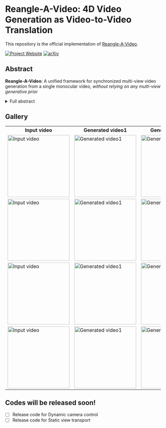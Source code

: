 # Reangle-A-Video: 4D Video Generation as Video-to-Video Translation 
This repository is the official implementation of [Reangle-A-Video](https://arxiv.org/abs/2503.09151).<br>

[![Project Website](https://img.shields.io/badge/Project-Website-orange)](https://hyeonho99.github.io/reangle-a-video/)
[![arXiv](https://img.shields.io/badge/arXiv-2312.00845-b31b1b.svg)](https://arxiv.org/abs/2503.09151)


## Abstract
**Reangle-A-Video**: A unified framework for synchronized multi-view video generation from a single monocular video, *without relying on any multi-view generative prior*

<details><summary>Full abstract</summary>


> We introduce Reangle-A-Video, a unified framework for generating synchronized multi-view videos from a single input video. Unlike mainstream approaches that train multi-view video diffusion models on large-scale 4D datasets, our method reframes the multi-view video generation task as video-to-videos translation, leveraging publicly available image and video diffusion priors. In essence, Reangle-A-Video operates in two stages. (1) Multi-View Motion Learning: An image-to-video diffusion transformer is synchronously fine-tuned in a self-supervised manner to distill view-invariant motion from a set of warped videos. (2) Multi-View Consistent Image-to-Images Translation: The first frame of the input video is warped and inpainted into various camera perspectives under an inference-time cross-view consistency guidance using DUSt3R, generating multi-view consistent starting images. Extensive experiments on static view transport and dynamic camera control show that Reangle-A-Video surpasses existing methods, establishing a new solution for multi-view video generation.
</details>


## Gallery

<table class="center">
<tr>
  <td style="text-align:center; width=200;"><b>Input video</b></td>
  <td style="text-align:center; width=200;"><b>Generated video1</b></td>
  <td style="text-align:center; width=200;"><b>Generated video2</b></td>
  <td style="text-align:center; width=200;"><b>Generated video3</b></td>
</tr>

<tr>
    <td style="width:200px;">
      <img src="assets/parrot/input.gif" style="width:200px; " alt="Input video">
    </td>
    <td style="width:200px;">
      <img src="assets/parrot/1.gif" style="width:200px; " alt="Generated video1">
    </td>
    <td style="width:200px;">
      <img src="assets/parrot/2.gif" style="width:200px; " alt="Generated video2">
    </td>
    <td style="width:200px;">
      <img src="assets/parrot/3.gif" style="width:200px; " alt="Generated video3">
    </td>
  </tr>

<tr>
    <td style="width:200px;">
      <img src="assets/labrador/input.gif" style="width:200px; " alt="Input video">
    </td>
    <td style="width:200px;">
      <img src="assets/labrador/1.gif" style="width:200px; " alt="Generated video1">
    </td>
    <td style="width:200px;">
      <img src="assets/labrador/2.gif" style="width:200px; " alt="Generated video2">
    </td>
    <td style="width:200px;">
      <img src="assets/labrador/3.gif" style="width:200px; " alt="Generated video3">
    </td>
  </tr>

<tr>
    <td style="width:200px;">
      <img src="assets/frog/input.gif" style="width:200px; " alt="Input video">
    </td>
    <td style="width:200px;">
      <img src="assets/frog/1.gif" style="width:200px; " alt="Generated video1">
    </td>
    <td style="width:200px;">
      <img src="assets/frog/2.gif" style="width:200px; " alt="Generated video2">
    </td>
    <td style="width:200px;">
      <img src="assets/frog/3.gif" style="width:200px; " alt="Generated video3">
    </td>
  </tr>

<tr>
    <td style="width:200px;">
      <img src="assets/cat-girl/input.gif" style="width:200px; " alt="Input video">
    </td>
    <td style="width:200px;">
      <img src="assets/cat-girl/1.gif" style="width:200px; " alt="Generated video1">
    </td>
    <td style="width:200px;">
      <img src="assets/cat-girl/2.gif" style="width:200px; " alt="Generated video2">
    </td>
    <td style="width:200px;">
      <img src="assets/cat-girl/3.gif" style="width:200px; " alt="Generated video3">
    </td>
  </tr>

  
</table>

## Codes will be released soon!
- [ ] Release code for Dynamic camera control
- [ ] Release code for Static view transport

